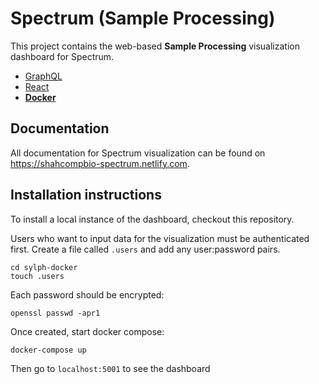 # Spectrum (Sample Processing)

This project contains the web-based **Sample Processing** visualization dashboard for Spectrum.

- [GraphQL](https://github.com/shahcompbio/sylph-graphql)
- [React](https://github.com/shahcompbio/sylph-react)
- [**Docker**](https://github.com/shahcompbio/sylph-docker)

## Documentation

All documentation for Spectrum visualization can be found on https://shahcompbio-spectrum.netlify.com.

## Installation instructions

To install a local instance of the dashboard, checkout this repository.

Users who want to input data for the visualization must be authenticated first. Create a file called `.users` and add any user:password pairs.

```
cd sylph-docker
touch .users
```

Each password should be encrypted:

```
openssl passwd -apr1
```

Once created, start docker compose:

```
docker-compose up
```

Then go to `localhost:5001` to see the dashboard
